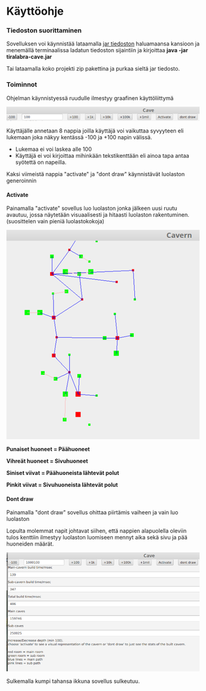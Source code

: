 # Käyttöohje

### Tiedoston suorittaminen
Sovelluksen voi käynnistää lataamalla [jar tiedoston](https://github.com/Radiant92/tiraLab-Luolasto/releases/tag/v1.0) haluamaansa kansioon ja menemällä terminaalissa ladatun tiedoston sijaintiin ja kirjoittaa **java -jar tiralabra-cave.jar**

Tai lataamalla koko projekti zip pakettina ja purkaa sieltä jar tiedosto.

### Toiminnot
Ohjelman käynnistyessä ruudulle ilmestyy graafinen käyttöliittymä

![napit](https://github.com/Radiant92/tiraLab-Luolasto/blob/master/dokumentaatio/kuvat/napit.png)

Käyttäjälle annetaan 8 nappia joilla käyttäjä voi vaikuttaa syvyyteen eli lukemaan joka näkyy kentässä -100 ja +100 napin välissä.

- Lukemaa ei voi laskea alle 100
- Käyttäjä ei voi kirjoittaa mihinkään tekstikenttään eli ainoa tapa antaa syötettä on napeilla.

Kaksi viimeistä nappia "activate" ja "dont draw" käynnistävät luolaston generoinnin

#### Activate

Painamalla "activate" sovellus luo luolaston jonka jälkeen uusi ruutu avautuu, jossa näytetään visuaalisesti ja hitaasti luolaston rakentuminen. (suosittelen vain pieniä luolastokokoja)

![luolasto](https://github.com/Radiant92/tiraLab-Luolasto/blob/master/dokumentaatio/kuvat/luolasto100.png)

**Punaiset huoneet = Päähuoneet**

**Vihreät huoneet = Sivuhuoneet**

**Siniset viivat = Päähuoneista lähtevät polut**

**Pinkit viivat = Sivuhuoneista lähtevät polut**

#### Dont draw

Painamalla "dont draw" sovellus ohittaa piirtämis vaiheen ja vain luo luolaston

Lopulta molemmat napit johtavat siihen, että nappien alapuolella oleviin tulos kenttiin ilmestyy luolaston luomiseen mennyt aika sekä sivu ja pää huoneiden määrät.

![tulosruutu](https://github.com/Radiant92/tiraLab-Luolasto/blob/master/dokumentaatio/kuvat/tulos1mil.png)

Sulkemalla kumpi tahansa ikkuna sovellus sulkeutuu.
